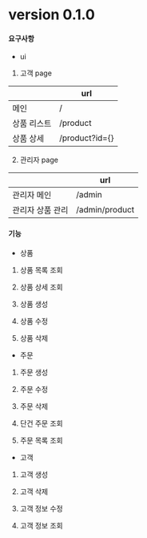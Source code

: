 # version 0.1.0

#### 요구사항

* ui
1. 고객 page

|        | url            |
| ------ | -------------- |
| 메인     | /              |
| 상품 리스트 | /product       |
| 상품 상세  | /product?id={} |

2. 관리자 page

|           | url            |
| --------- | -------------- |
| 관리자 메인    | /admin         |
| 관리자 상품 관리 | /admin/product |



#### 기능

- 상품
1. 상품 목록 조회

2. 상품 상세 조회

3. 상품 생성

4. 상품 수정

5. 상품 삭제



* 주문
1. 주문 생성

2. 주문 수정

3. 주문 삭제

4. 단건 주문 조회

5. 주문 목록 조회



* 고객
1. 고객 생성

2. 고객 삭제

3. 고객 정보 수정

4. 고객 정보 조회


